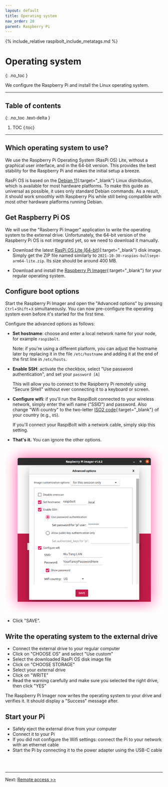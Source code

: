 ```yaml
---
layout: default
title: Operating system
nav_order: 20
parent: Raspberry Pi
---
```

<!-- markdownlint-disable MD014 MD022 MD025 MD033 MD040 -->
{% include_relative raspibolt_include_metatags.md %}

# Operating system
{: .no_toc }

We configure the Raspberry Pi and install the Linux operating system.

---

## Table of contents
{: .no_toc .text-delta }

1. TOC
{:toc}

---

## Which operating system to use?

We use the Raspberry Pi Operating System (RasPi OS) Lite, without a graphical user interface, and in the 64-bit version.
This provides the best stability for the Raspberry Pi and makes the initial setup a breeze.

RasPi OS is based on the [Debian 11](https://www.debian.org/){:target="_blank"} Linux distribution, which is available for most  hardware platforms.
To make this guide as universal as possible, it uses only standard Debian commands.
As a result, it should work smoothly with Raspberry Pis while still being compatible with most other hardware platforms running Debian.

## Get Raspberry Pi OS

We will use the "Rasberry Pi Imager" application to write the operating system to the external drive.
Unfortunately, the 64-bit version of the Raspberry Pi OS is not integrated yet, so we need to download it manually.

* Download the latest [RasPi OS Lite (64-bit)](https://downloads.raspberrypi.org/raspios_lite_arm64/images/){:target="_blank"} disk image.
  Simply get the ZIP file named similarly to `2021-10-30-raspios-bullseye-arm64-lite.zip`.
  Its size should be around 400 MB.

* Download and install the [Raspberry Pi Imager](https://www.raspberrypi.com/software/){:target="_blank"} for your regular operating system.

## Configure boot options

Start the Raspberry Pi Imager and open the "Advanced options" by pressing `Ctrl`+`Shift`+`X` simultaneously.
You can now pre-configure the operating system even before it's started for the first time.

Configure the advanced options as follows:

* **Set hostname**: choose and enter a local network name for your node, for example `raspibolt`.

  Note: if you're using a different platform, you can adjust the hostname later by replacing it in the file `/etc/hostname` and adding it at the end of the first line in `/etc/hosts`.

* **Enable SSH**: activate the checkbox, select "Use password authentication", and set your `password [A]`

  This will allow you to connect to the Raspberry Pi remotely using "Secure SHell" without ever connecting it to a keyboard or screen.

* **Configure wifi**: if you'll run the RaspiBolt connected to your wireless network, simply enter the wifi name ("SSID") and password.
  Also change "Wifi country" to the two-letter [ISO2 code](https://www.iso.org/obp/ui/#search){:target="_blank"} of your country (e.g., `US`).

  If you'll connect your RaspiBolt with a network cable, simply skip this setting.

* **That's it.**
  You can ignore the other options.

![Raspberry Pi Imager: advanced settings](images/operating-system_imager-settings.png)

* Click "SAVE".

## Write the operating system to the external drive

* Connect the external drive to your regular computer
* Click on "CHOOSE OS" and select "Use custom"
* Select the downloaded RasPi OS disk image file
* Click on "CHOOSE STORAGE"
* Select your external drive
* Click on "WRITE"
* Read the warning carefully and make sure you selected the right drive, then click "YES"

The Raspberry Pi Imager now writes the operating system to your drive and verifies it.
It should display a "Success" message after.

## Start your Pi

* Safely eject the external drive from your computer
* Connect it to your Pi
* If you did not configure the Wifi settings: connect the Pi to your network with an ethernet cable
* Start the Pi by connecting it to the power adapter using the USB-C cable

<br /><br />

---

Next: [Remote access >>](raspibolt_20_remote-access.md)
